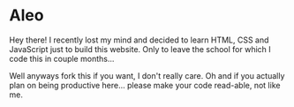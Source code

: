 # Aleo
Hey there! I recently lost my mind and decided to learn HTML, CSS and JavaScript just to build this website. Only to leave the school for which I code this in couple months...

Well anyways fork this if you want, I don't really care.
Oh and if you actually plan on being productive here... please make your code read-able, not like me. 
